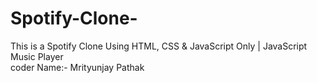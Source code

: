 # Spotify-Clone-
This is a Spotify Clone Using HTML, CSS &amp; JavaScript Only | JavaScript Music Player
<br/>
coder Name:- Mrityunjay Pathak
